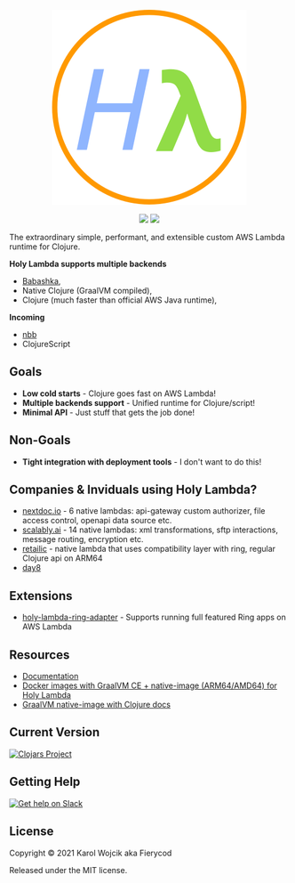 <p align="center">
  <a href="https://fierycod.github.io/holy-lambda" target="_blank" rel="noopener noreferrer">
    <img src="docs/media/logo.png?raw=true" alt="holy-lambda logo">
  </a>
</p>

<p align="center">
  <a href="https://github.com/FieryCod/holy-lambda/actions/workflows/ci.yml"><img src="https://github.com/FieryCod/holy-lambda/actions/workflows/ci.yml/badge.svg"></a>
  <a href="https://opensource.org/licenses/MIT"><img src="https://img.shields.io/badge/License-MIT-green.svg"></a>
</p>

The extraordinary simple, performant, and extensible custom AWS Lambda runtime for Clojure.

**Holy Lambda supports multiple backends**
  - [Babashka](https://github.com/babashka/babashka),
  - Native Clojure (GraalVM compiled), 
  - Clojure (much faster than official AWS Java runtime),

**Incoming**
  - [nbb](https://github.com/borkdude/nbb)
  - ClojureScript

## Goals
  - **Low cold starts** - Clojure goes fast on AWS Lambda!
  - **Multiple backends support** - Unified runtime for Clojure/script!
  - **Minimal API** - Just stuff that gets the job done!

## Non-Goals
  - **Tight integration with deployment tools** - I don't want to do this!

## Companies & Inviduals using Holy Lambda?
  - [nextdoc.io](https://nextdoc.io) - 6 native lambdas: api-gateway custom authorizer, file access control, openapi data source etc.
  - [scalably.ai](https://scalably.ai) - 14 native lambdas: xml transformations, sftp interactions, message routing, encryption etc.
  - [retailic](https://retailic.com/) - native lambda that uses compatibility layer with ring, regular Clojure api on ARM64 
  - [day8](https://www.day8.com.au/)
  
## Extensions
  - [holy-lambda-ring-adapter](https://github.com/FieryCod/holy-lambda-ring-adapter) - Supports running full featured Ring apps on AWS Lambda

## Resources
- [Documentation](https://fierycod.github.io/holy-lambda)
- [Docker images with GraalVM CE + native-image (ARM64/AMD64) for Holy Lambda](https://github.com/FieryCod/holy-lambda/pkgs/container/holy-lambda-builder)
- [GraalVM native-image with Clojure docs](https://github.com/clj-easy/graal-docs)

## Current Version 
[![Clojars Project](https://img.shields.io/clojars/v/io.github.FieryCod/holy-lambda?labelColor=283C67&color=729AD1&style=for-the-badge&logo=clojure&logoColor=fff)](https://clojars.org/io.github.FieryCod/holy-lambda)

## Getting Help 
[![Get help on Slack](http://img.shields.io/badge/slack-clojurians%20%23holy--lambda-97C93C?labelColor=283C67&logo=slack&style=for-the-badge)](https://clojurians.slack.com/channels/holy-lambda)

## License
Copyright © 2021 Karol Wojcik aka Fierycod

Released under the MIT license.
